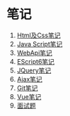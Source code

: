 # 笔记

1. [Html及Css笔记](https://github.com/zxl0108/Notes/blob/master/Html%20Css.md)</br>
2. [Java Script笔记](https://github.com/zxl0108/Notes/blob/master/Java%20Script.md)</br>
3. [WebApi笔记](https://github.com/zxl0108/Notes/blob/master/WebAPI.md)</br>
4. [EScript6笔记](https://github.com/zxl0108/Notes/blob/master/EScript6.md)</br>
5. [JQuery笔记](https://github.com/zxl0108/Notes/blob/master/jQuery.md)</br>
6. [Ajax笔记](https://github.com/zxl0108/Notes/blob/master/Ajax.md)</br>
7. [Git笔记](https://github.com/zxl0108/Notes/blob/master/Git.md)</br>
8. [Vue笔记](https://github.com/zxl0108/Notes/blob/master/Vue.md)</br>
9. [面试题](https://github.com/zxl0108/Notes/blob/master/面试题.md)</br>


